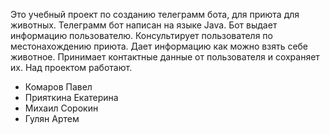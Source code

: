Это учебный проект по созданию телеграмм бота, для приюта для животных.
Телеграмм бот написан на языке Java. 
Бот выдает информацию пользователю. Консультирует пользователя по местонахождению приюта. Дает информацию как можно взять себе животное. Принимает контактные данные от пользователя и сохраняет их.
Над проектом работают.
- Комаров Павел
- Прияткина Екатерина
- Михаил Сорокин
- Гулян Артем
